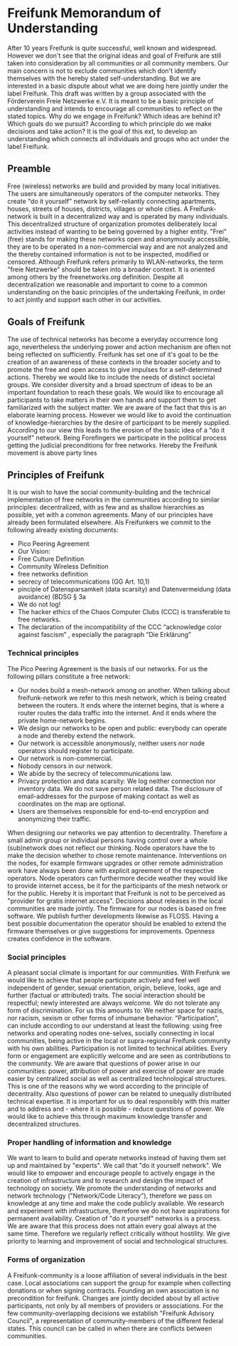 # Freifunk Memorandum of Understanding

After 10 years Freifunk is quite successful, well known and widespread. However we don't see that the original ideas and goal of Freifunk are still taken into consideration by all communities or all community members. Our main concern is not to exclude communities which don't identify themselves with the hereby stated self-understanding. But we are interested in a basic dispute about what we are doing here jointly under the label Freifunk. This draft was written by a group associated with the Förderverein Freie Netzwerke e.V. It is meant to be a basic principle of understanding and intends to encourage all communities to reflect on the stated topics. Why do we engage in Freifunk? Which ideas are behind it? Which goals do we pursuit? According to which principle do we make decisions and take action? It is the goal of this ext, to develop an understanding which connects all individuals and groups who act under the label Freifunk.

## Preamble

Free (wireless) networks are build and provided by many local initiatives. The users are simultaneously operators of the computer networks. They create "do it yourself" network by self-reliantly connecting apartments, houses, streets of houses, districts, villages or whole cities. A Freifunk-network is built in a decentralized way and is operated by many individuals. This decentralized structure of organization promotes deliberately local activities instead of wanting to be being governed by a higher entity. "Frei" (free) stands for making these networks open and anonymously accessible, they are to be operated in a non-commercial way and are not analyzed and the thereby contained information is not to be inspected, modified or censored. Although Freifunk refers primarily to WLAN-networks, the term "freie Netzwerke" should be taken into a broader context. It is oriented among others by the freenetworks.org definition. Despite all decentralization we reasonable and important to come to a common understanding on the basic principles of the undertaking Freifunk, in order to act jointly and support each other in our activities.

## Goals of Freifunk

The use of technical networks has become a everyday occurrence long ago, nevertheless the underlying power and action mechanism are often not being reflected on sufficiently. Freifunk has set one of it's goal to be the creation of an awareness of these contexts in the broader society and to promote the free and open access to give impulses for a self-determined actions. Thereby we would like to include the needs of distinct societal groups. We consider diversity and a broad spectrum of ideas to be an important foundation to reach these goals. We would like to encourage all participants to take matters in their own hands and support them to get familiarized with the subject matter. We are aware of the fact that this is an elaborate learning process. However we would like to avoid the continuation of knowledge-hierarchies by the desire of participant to be merely supplied. According to our view this leads to the erosion of the basic idea of a "do it yourself" network. Being Forefingers we participate in the political process getting the judicial preconditions for free networks. Hereby the Freifunk movement is above party lines

## Principles of Freifunk

It is our wish to have the social community-building and the technical implementation of free networks in the communities according to similar principles: decentralized, with as few and as shallow hierarchies as possible, yet with a common agreements.
Many of our principles have already been formulated elsewhere. Als Freifunkers we commit to the following already existing documents:

* Pico Peering Agreement
* Our Vision:
* Free Culture Definition
* Community Wireless Definition
* free networks definition
* secrecy of telecommunications (GG Art. 10,1)
* pinciple of Datensparsamkeit (data scarsity) and Datenvermeidung (data avoidance) (BDSG § 3a
* We do not log!
* The hacker ethics of the Chaos Computer Clubs (CCC) is transferable to free networks.
* The declaration of the incompatibility of the CCC “acknowledge color against fascism”  , especially the paragraph “Die Erklärung”

### Technical principles

The Pico Peering Agreement is the basis of our networks. For us the following pillars constitute a free network:

* Our nodes build a mesh-network among on another. When talking about freifunk-network we refer to this mesh network, which is being created between the routers. It ends where the internet begins, that is where a router routes the data traffic into the internet. And it ends where the private home-network begins.
* We design our networks to be open and public: everybody can operate a node and thereby extend the network.
* Our network is accessible anonymously, neither users nor node operators should register to participate.
* Our network is non-commercial.
* Nobody censors in our network.
* We abide by the secrecy of telecommunications law.
* Privacy protection and data scarsity: We log neither connection nor inventory data. We do not save person related data. The disclosure of email-addresses for the purpose of making contact as well as coordinates on the map are optional.
* Users are themselves responsible for end-to-end encryption and anonymizing their traffic.

When designing our networks we pay attention to decentrality. Therefore a small admin group or individual persons having control over a whole (sub)network does not reflect our thinking. Node operators have the to make the decision whether to chose remote maintenance. Interventions on the nodes, for example firmware upgrades or other remote administration work have always been done with explicit agreement of the respective operators. Node operators can furthermore decide weather they would like to provide internet access, be it for the participants of the mesh network or for the public. Hereby it is important that Freifunk is not to be perceived as "provider for gratis internet access". Decisions about releases in the local communities are made jointly. The firmware for our nodes is based on free software. We publish further developments likewise as FLOSS. Having a best possible documentation the operator should be enabled to extend the firmware themselves or give suggestions for improvements. Openness creates confidence in the software.

### Social principles

A pleasant social climate is important for our communities. 
With Freifunk we would like to achieve that people participate actively and feel well independent of gender, sexual orientation, origin, believe, looks, age and further (factual or attributed) traits. The social interaction should be respectful; newly interested are always welcome. We do not tolerate any form of discrimination. For us this amounts to: We neither space for nazis, nor racism, sexism or other forms of inhumane behavior.
"Participation", can include according to our understand at least the following: using free networks and operating nodes one-selves, socially connecting in local communities, being active in the local or supra-regional Freifunk community with his own abilities. Participation is not limited to technical abilities. Every form or engagement are explicitly welcome and are seen as contributions to the community.
We are aware that questions of power arise in our communities: power, attribution of power and exercise of power are made easier by centralized social as well as centralized technological structures. This is one of the reasons why we word according to the principle of decentrality. Also questions of power can be related to unequally distributed technical expertise. It is important for us to deal responsibly with this matter and to address and - where it is possible - reduce questions of power. We would like to achieve this through maximum knowledge transfer and decentralized structures.

### Proper handling of information and knowledge

We want to learn to build and operate networks instead of having them set up and maintained by "experts". We call that "do it yourself network". We would like to empower and encourage people to actively engage in the creation of infrastructure and to research and design the impact of technology on society. We promote the understanding of networks and network technology ("Network/Code Literacy"), therefore we pass on knowledge at any time and make the code publicly available. We research and experiment with infrastructure, therefore we do not have aspirations for permanent availability. Creation of "do it yourself" networks is a process. We are aware that this process does not attain every goal always at the same time. Therefore we regularly reflect critically without hostility. We give priority to learning and improvement of social and technological structures.

### Forms of organization

A Freifunk-community is a loose affiliation of several individuals in the best case. Local associations can support the group for example when collecting donations or when signing contracts. Founding an own association is no precondition for freifunk. Changes are jointly decided about by all active participants, not only by all members of providers or associations.
For the few community-overlapping decisions we establish "Freifunk Advisory Council", a representation of community-members of the different federal states. This council can be called in when there are conflicts between communities.
